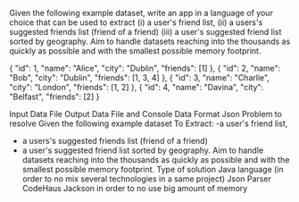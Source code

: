 Given the following example dataset, write an app in a language of your 
choice that can be used to extract 
(i) a user's friend list, 
(ii) a users's suggested friends list (friend of a friend)
(iii) a user's suggested friend list sorted by geography. 
Aim to handle datasets reaching into the thousands as quickly as possible
 and with the smallest possible memory footprint.

{
 "id": 1,
 "name": "Alice",
 "city": "Dublin",
 "friends": [1]
},
{
 "id": 2,
 "name": "Bob",
 "city": "Dublin",
 "friends": [1, 3, 4]
},
{
 "id": 3,
 "name": "Charlie",
"city": "London",
"friends": [1, 2]
},
{
 "id": 4,
 "name": "Davina",
 "city": "Belfast",
 "friends": [2]
}

Input Data
File
Output Data
File and Console
Data Format
Json
Problem to resolve
Given the following example dataset
To Extract: 
-a user's friend list, 
- a users's suggested friends list (friend of a friend)
- a user's suggested friend list sorted by geography.
Aim to handle datasets reaching into the thousands as quickly as possible and with the smallest possible memory footprint.
Type of solution 
Java language (in order to no mix several technologies in a same project)
Json Parser CodeHaus Jackson in order to no use big amount of memory
